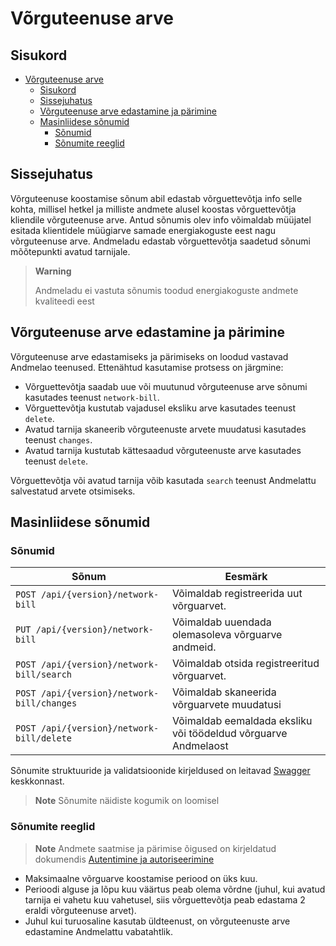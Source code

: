 # Võrguteenuse arve

## Sisukord

- [Võrguteenuse arve](#võrguteenuse-arve)
  - [Sisukord](#sisukord)
  - [Sissejuhatus](#sissejuhatus)
  - [Võrguteenuse arve edastamine ja pärimine](#võrguteenuse-arve-edastamine-ja-pärimine)
  - [Masinliidese sõnumid](#masinliidese-sõnumid)
    - [Sõnumid](#sõnumid)
    - [Sõnumite reeglid](#sõnumite-reeglid)

## Sissejuhatus

Võrguteenuse koostamise sõnum abil edastab võrguettevõtja info selle kohta, millisel hetkel ja milliste andmete alusel koostas võrguettevõtja kliendile võrguteenuse arve. Antud sõnumis olev info võimaldab müüjatel esitada klientidele müügiarve samade energiakoguste eest nagu võrguteenuse arve. Andmeladu edastab võrguettevõtja saadetud sõnumi mõõtepunkti avatud tarnijale.

> **Warning**
> 
> Andmeladu ei vastuta sõnumis toodud energiakoguste andmete kvaliteedi eest

## Võrguteenuse arve edastamine ja pärimine

Võrguteenuse arve edastamiseks ja pärimiseks on loodud vastavad Andmelao teenused. Ettenähtud kasutamise protsess on järgmine:

- Võrguettevõtja saadab uue või muutunud võrguteenuse arve sõnumi kasutades teenust `network-bill`.
- Võrguettevõtja kustutab vajadusel eksliku arve kasutades teenust `delete`.
- Avatud tarnija skaneerib võrguteenuste arvete muudatusi kasutades teenust `changes`.
- Avatud tarnija kustutab kättesaadud võrguteenuste arve kasutades teenust `delete`.

Võrguettevõtja või avatud tarnija võib kasutada `search` teenust Andmelattu salvestatud arvete otsimiseks.

## Masinliidese sõnumid

### Sõnumid

| Sõnum                                      | Eesmärk                                                        |
|--------------------------------------------|----------------------------------------------------------------|
| `POST /api/{version}/network-bill`         | Võimaldab registreerida uut võrguarvet.                        |
| `PUT /api/{version}/network-bill`          | Võimaldab uuendada olemasoleva võrguarve andmeid.              |
| `POST /api/{version}/network-bill/search`  | Võimaldab otsida registreeritud võrguarvet.                    |
| `POST /api/{version}/network-bill/changes` | Võimaldab skaneerida võrguarvete muudatusi                     |
| `POST /api/{version}/network-bill/delete`  | Võimaldab eemaldada eksliku või töödeldud võrguarve Andmelaost |

Sõnumite struktuuride ja validatsioonide kirjeldused on leitavad [Swagger](https://test-datahub.elering.ee/swagger-ui/index.html) keskkonnast.

> **Note**
> Sõnumite näidiste kogumik on loomisel

### Sõnumite reeglid

> **Note**
> Andmete saatmise ja pärimise õigused on kirjeldatud dokumendis [Autentimine ja autoriseerimine](02-autentimine-ja-autoriseerimine.md)

- Maksimaalne võrguarve koostamise periood on üks kuu.
- Perioodi alguse ja lõpu kuu väärtus peab olema võrdne (juhul, kui avatud tarnija ei vahetu kuu vahetusel, siis võrguettevõtja peab edastama 2 eraldi võrguteenuse arvet).
- Juhul kui turuosaline kasutab üldteenust, on võrguteenuste arve edastamine Andmelattu vabatahtlik.
